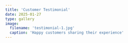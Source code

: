```yaml
---
title: 'Customer Testimonial'
date: 2025-01-27
type: gallery
image:
  filename: 'testimonial-1.jpg'
  caption: 'Happy customers sharing their experience'
---
```

